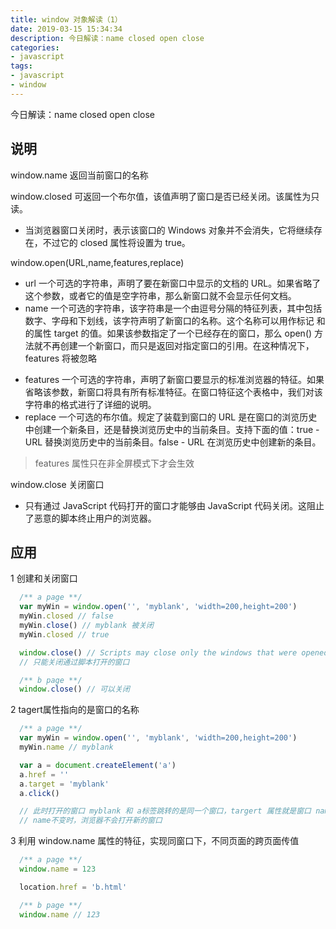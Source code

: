 ```yaml
---
title: window 对象解读（1）
date: 2019-03-15 15:34:34
description: 今日解读：name closed open close
categories:
- javascript
tags:
- javascript
- window
---
```


今日解读：name closed open close

## 说明

window.name 返回当前窗口的名称

window.closed 可返回一个布尔值，该值声明了窗口是否已经关闭。该属性为只读。
- 当浏览器窗口关闭时，表示该窗口的 Windows 对象并不会消失，它将继续存在，不过它的 closed 属性将设置为 true。

window.open(URL,name,features,replace)  
- url 一个可选的字符串，声明了要在新窗口中显示的文档的 URL。如果省略了这个参数，或者它的值是空字符串，那么新窗口就不会显示任何文档。
- name 一个可选的字符串，该字符串是一个由逗号分隔的特征列表，其中包括数字、字母和下划线，该字符声明了新窗口的名称。这个名称可以用作标记 <a> 和 <form> 的属性 target 的值。如果该参数指定了一个已经存在的窗口，那么 open() 方法就不再创建一个新窗口，而只是返回对指定窗口的引用。在这种情况下，features 将被忽略
- features 一个可选的字符串，声明了新窗口要显示的标准浏览器的特征。如果省略该参数，新窗口将具有所有标准特征。在窗口特征这个表格中，我们对该字符串的格式进行了详细的说明。
- replace 一个可选的布尔值。规定了装载到窗口的 URL 是在窗口的浏览历史中创建一个新条目，还是替换浏览历史中的当前条目。支持下面的值：true - URL 替换浏览历史中的当前条目。false - URL 在浏览历史中创建新的条目。

> features 属性只在非全屏模式下才会生效

window.close 关闭窗口
- 只有通过 JavaScript 代码打开的窗口才能够由 JavaScript 代码关闭。这阻止了恶意的脚本终止用户的浏览器。

## 应用

1 创建和关闭窗口

```javascript
  /** a page **/
  var myWin = window.open('', 'myblank', 'width=200,height=200')
  myWin.closed // false
  myWin.close() // myblank 被关闭
  myWin.closed // true

  window.close() // Scripts may close only the windows that were opened by it.
  // 只能关闭通过脚本打开的窗口

  /** b page **/
  window.close() // 可以关闭
```

2 tagert属性指向的是窗口的名称

```javascript
  /** a page **/
  var myWin = window.open('', 'myblank', 'width=200,height=200')
  myWin.name // myblank

  var a = document.createElement('a')
  a.href = ''
  a.target = 'myblank'
  a.click()

  // 此时打开的窗口 myblank 和 a标签跳转的是同一个窗口，targert 属性就是窗口 name 属性
  // name不变时，浏览器不会打开新的窗口
```

3 利用 window.name 属性的特征，实现同窗口下，不同页面的跨页面传值

```javascript
  /** a page **/
  window.name = 123

  location.href = 'b.html'

  /** b page **/
  window.name // 123
```